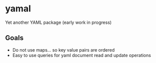 # yamal
Yet another YAML package (early work in progress)

## Goals
- Do not use maps... so key value pairs are ordered
- Easy to use queries for yaml document read and update operations
